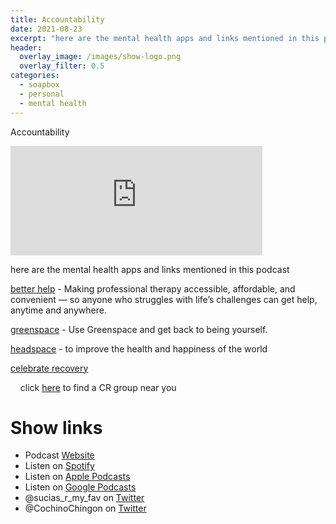 ```yaml
---
title: Accountability
date: 2021-08-23
excerpt: "here are the mental health apps and links mentioned in this podcast"
header:
  overlay_image: /images/show-logo.png
  overlay_filter: 0.5
categories:
  - soapbox
  - personal
  - mental health
---
```


Accountability

<iframe src="https://open.spotify.com/embed-podcast/episode/4G66yA1dhK8jEgjpj1I0ib" width="80%" height="175" frameborder="0" allowtransparency="true" allow="encrypted-media"></iframe>

here are the mental health apps and links mentioned in this podcast

[better help](https://www.betterhelp.com/) - Making professional therapy accessible, affordable, and convenient — so anyone who struggles with life’s challenges can get help, anytime and anywhere.

[greenspace](https://www.greenspacehealth.com) - Use Greenspace and get back to being yourself.

[headspace](https://www.headspace.com) - to improve the health and happiness of the world

[celebrate recovery](https://www.celebraterecovery.com)

    click [here](https://locator.crgroups.info) to find a CR group near you

# Show links

* <i class='fas fa-link'></i>Podcast [ Website](https://sucias.xyz)
* <i class='fab fa-spotify'></i>Listen on [Spotify](https://open.spotify.com/show/3XjoipCU3QzeIaQAAQpBdW)
* <i class='fas fa-podcast'></i>Listen on [Apple Podcasts](https://podcasts.apple.com/us/podcast/sucias-are-my-favorite/id1548173787)
* <i class='fab fa-google-play'></i>Listen on [Google Podcasts](https://podcasts.google.com/feed/aHR0cHM6Ly9hbmNob3IuZm0vcy80MjI0YzYzYy9wb2RjYXN0L3Jzcw==)
* <i class='fab fa-twitter'></i>@sucias_r_my_fav on [Twitter](https://twitter.com/sucias_r_my_fav)
* <i class='fab fa-twitter'></i>@CochinoChingon on [Twitter](https://twitter.com/cochinochingon)
